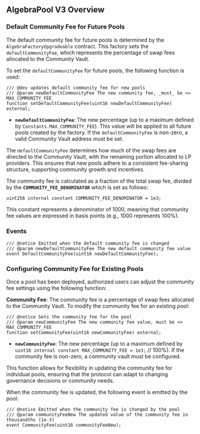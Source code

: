 ## AlgebraPool V3 Overview

### Default Community Fee for Future Pools

The default community fee for future pools is determined by the `AlgebraFactoryUpgradeable` contract. This factory sets the `defaultCommunityFee`, which represents the percentage of swap fees allocated to the Community Vault.

To set the `defaultCommunityFee` for future pools, the following function is used:

```solidity
/// @dev updates default community fee for new pools
/// @param newDefaultCommunityFee The new community fee, _must_ be <= MAX_COMMUNITY_FEE
function setDefaultCommunityFee(uint16 newDefaultCommunityFee) external;
```

- **`newDefaultCommunityFee`**: The new percentage (up to a maximum defined by `Constants.MAX_COMMUNITY_FEE`). This value will be applied to all future pools created by the factory. If the `defaultCommunityFee` is non-zero, a valid Community Vault address must be set.

The `defaultCommunityFee` determines how much of the swap fees are directed to the Community Vault, with the remaining portion allocated to LP providers. This ensures that new pools adhere to a consistent fee-sharing structure, supporting community growth and incentives.

The community fee is calculated as a fraction of the total swap fee, divided by the **`COMMUNITY_FEE_DENOMINATOR`** which is set as follows:

```solidity
uint256 internal constant COMMUNITY_FEE_DENOMINATOR = 1e3;
```

This constant represents a denominator of 1000, meaning that community fee values are expressed in basis points (e.g., 1000 represents 100%).

### Events

```solidity
/// @notice Emitted when the default community fee is changed
/// @param newDefaultCommunityFee The new default community fee value
event DefaultCommunityFee(uint16 newDefaultCommunityFee);
```

### Configuring Community Fee for Existing Pools

Once a pool has been deployed, authorized users can adjust the community fee settings using the following function:

**Community Fee**: The community fee is a percentage of swap fees allocated to the Community Vault. To modify the community fee for an existing pool:

```solidity
/// @notice Sets the community fee for the pool
/// @param newCommunityFee The new community fee value, must be <= MAX_COMMUNITY_FEE
function setCommunityFee(uint16 newCommunityFee) external;
```

- **`newCommunityFee`**: The new percentage (up to a maximum defined by `uint16 internal constant MAX_COMMUNITY_FEE = 1e3;` // 100%). If the community fee is non-zero, a community vault must be configured.

This function allows for flexibility in updating the community fee for individual pools, ensuring that the protocol can adapt to changing governance decisions or community needs.

When the community fee is updated, the following event is emitted by the pool:

```solidity
/// @notice Emitted when the community fee is changed by the pool
/// @param communityFeeNew The updated value of the community fee in thousandths (1e-3)
event CommunityFee(uint16 communityFeeNew);
```


